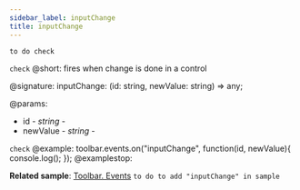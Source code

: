 ```yaml
---
sidebar_label: inputChange
title: inputChange
--- 
```


`to do check`

`check`
@short: fires when change is done in a control 

@signature: inputChange: (id: string, newValue: string) => any;

@params: 
- id - *string* - 
- newValue - *string* - 

`check`
@example: 
toolbar.events.on("inputChange", function(id, newValue){
    console.log();
});
@examplestop:

**Related sample**: [Toolbar. Events](https://snippet.dhtmlx.com/xvak1p5y) `to do to add "inputChange" in sample`
